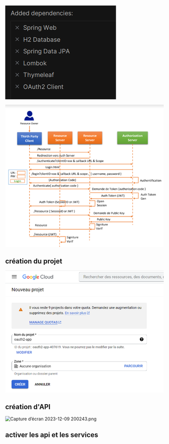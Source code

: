 ![img.png](img.png)

![img_1.png](img_1.png)

## création du projet
![img_2.png](img_2.png)

## création d'API
![Capture d’écran 2023-12-09 200243.png](..%2FCapture%20d%92%E9cran%202023-12-09%20200243.png)

## activer les api et les services
